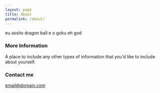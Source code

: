 ```yaml
---
layout: page
title: About
permalink: /about/
---
```


eu assito dragon ball e o goku eh god

### More Information

A place to include any other types of information that you'd like to include about yourself.

### Contact me

[email@domain.com](mailto:email@domain.com)